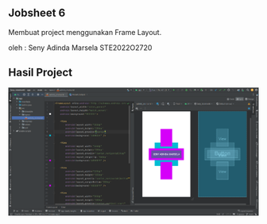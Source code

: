 ## Jobsheet 6 
Membuat project menggunakan Frame Layout.

oleh : Seny Adinda Marsela STE2022O2720

## Hasil Project
![](https://github.com/SenyAdinda/Seny_Jobsheet6/blob/main/Seny_Jobsheet6.png)
